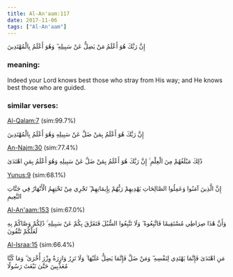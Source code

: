 ```yaml
---
title: Al-An'aam:117
date: 2017-11-06
tags: ["Al-An'aam"]
---
```

إِنَّ رَبَّكَ هُوَ أَعْلَمُ مَنْ يَضِلُّ عَنْ سَبِيلِهِ ۖ وَهُوَ أَعْلَمُ بِالْمُهْتَدِينَ
### meaning: 
Indeed your Lord knows best those who stray from His way; and He knows best those who are guided.
### similar verses: 

[Al-Qalam:7](/68/7) (sim:99.7%)

إِنَّ رَبَّكَ هُوَ أَعْلَمُ بِمَنْ ضَلَّ عَنْ سَبِيلِهِ وَهُوَ أَعْلَمُ بِالْمُهْتَدِينَ

[An-Najm:30](/53/30) (sim:77.4%)

ذَٰلِكَ مَبْلَغُهُمْ مِنَ الْعِلْمِ ۚ إِنَّ رَبَّكَ هُوَ أَعْلَمُ بِمَنْ ضَلَّ عَنْ سَبِيلِهِ وَهُوَ أَعْلَمُ بِمَنِ اهْتَدَىٰ

[Yunus:9](/10/9) (sim:68.1%)

إِنَّ الَّذِينَ آمَنُوا وَعَمِلُوا الصَّالِحَاتِ يَهْدِيهِمْ رَبُّهُمْ بِإِيمَانِهِمْ ۖ تَجْرِي مِنْ تَحْتِهِمُ الْأَنْهَارُ فِي جَنَّاتِ النَّعِيمِ

[Al-An'aam:153](/6/153) (sim:67.0%)

وَأَنَّ هَٰذَا صِرَاطِي مُسْتَقِيمًا فَاتَّبِعُوهُ ۖ وَلَا تَتَّبِعُوا السُّبُلَ فَتَفَرَّقَ بِكُمْ عَنْ سَبِيلِهِ ۚ ذَٰلِكُمْ وَصَّاكُمْ بِهِ لَعَلَّكُمْ تَتَّقُونَ

[Al-Israa:15](/17/15) (sim:66.4%)

مَنِ اهْتَدَىٰ فَإِنَّمَا يَهْتَدِي لِنَفْسِهِ ۖ وَمَنْ ضَلَّ فَإِنَّمَا يَضِلُّ عَلَيْهَا ۚ وَلَا تَزِرُ وَازِرَةٌ وِزْرَ أُخْرَىٰ ۗ وَمَا كُنَّا مُعَذِّبِينَ حَتَّىٰ نَبْعَثَ رَسُولًا
